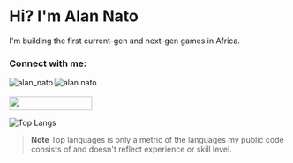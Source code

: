 <h1 align="left">Hi? I'm Alan Nato</h1>
<p align="left">I'm building the first current-gen and next-gen games in Africa.</p>


<h3 align="left">Connect with me:</h3>
<p align="left">
<a href="https://twitter.com/alan_nato" target="blank"><img align="left" src="https://img.shields.io/badge/LinkedIn-0077B5?style=for-the-badge&logo=linkedin&logoColor=white" alt="alan_nato"/></a>
<a href="https://www.linkedin.com/in/alan-nato/" target="blank"><img align="left" src="https://img.shields.io/badge/Twitter-1DA1F2?style=for-the-badge&logo=twitter&logoColor=white" alt="alan nato"/></a>
 
 <br>
 <br>

<img src="https://komarev.com/ghpvc/?username=iamnotnato&label=Profile%20views&color=0e75b6&style=plastic" alt="" height=25px, width=150px/> 

 
 ![Top Langs](https://github-readme-stats.vercel.app/api/top-langs/?username=iamnotnato)
 
> **Note** Top languages is only a metric of the languages my public code consists of and doesn't reflect experience or skill level.



